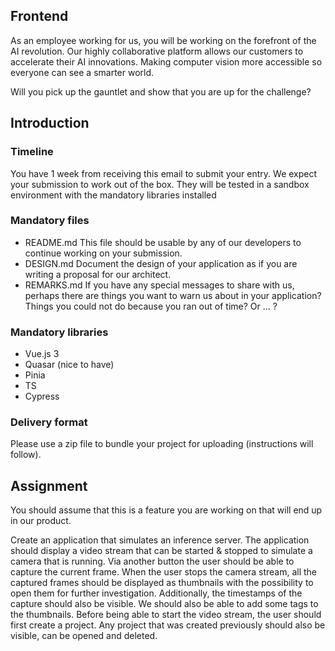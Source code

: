 ## Frontend

As an employee working for us, you will be working on the forefront of the AI revolution. Our highly collaborative platform allows our customers to accelerate their AI innovations. Making computer vision more accessible so everyone can see a smarter world.

Will you pick up the gauntlet and show that you are up for the challenge?

## Introduction

### Timeline

You have 1 week from receiving this email to submit your entry. We expect your submission to work out of the box. They will be tested in a sandbox environment with the mandatory libraries installed

### Mandatory files

- README.md
This file should be usable by any of our developers to continue working on your submission.
- DESIGN.md
Document the design of your application as if you are writing a proposal for our architect.
- REMARKS.md
If you have any special messages to share with us, perhaps there are things you want to warn us about in your application? Things you could not do because you ran out of time? Or ... ?

### Mandatory libraries

- Vue.js 3
- Quasar (nice to have)
- Pinia
- TS
- Cypress

### Delivery format

Please use a zip file to bundle your project for uploading (instructions will follow).

## Assignment

You should assume that this is a feature you are working on that will end up in our product.

Create an application that simulates an inference server. The application should display a video stream that can be started & stopped to simulate a camera that is running. Via another
button the user should be able to capture the current frame. When the user stops the camera stream, all the captured frames should be displayed as thumbnails with the possibility to open them for further investigation. Additionally, the timestamps of the capture should also be visible. We should also be able to add some tags to the thumbnails. Before being able to start the video stream, the user should first create a project. Any project that was created previously should also be visible, can be opened and deleted.